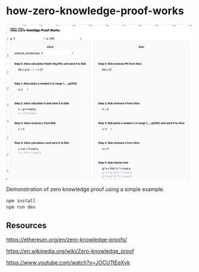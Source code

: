 # how-zero-knowledge-proof-works

![Screenshot](screenshot.png)

Demonstration of zero knowledge proof using a simple example.

```bash
npm install
npm run dev
```

## Resources

<https://ethereum.org/en/zero-knowledge-proofs/>

<https://en.wikipedia.org/wiki/Zero-knowledge_proof>

<https://www.youtube.com/watch?v=JOCUTtEeXyk>